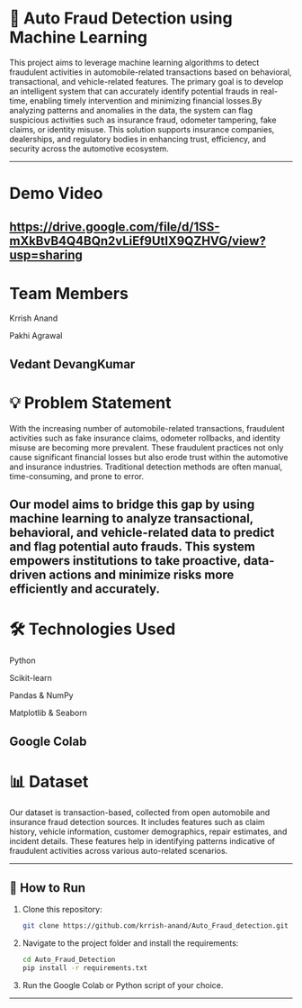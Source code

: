 # 🧠 Auto Fraud Detection using Machine Learning        
This project aims to leverage machine learning algorithms to detect fraudulent activities in automobile-related transactions based on behavioral, transactional, and vehicle-related features. The primary goal is to develop an intelligent system that can accurately identify potential frauds in real-time, enabling timely intervention and minimizing financial losses.By analyzing patterns and anomalies in the data, the system can flag suspicious activities such as insurance fraud, odometer tampering, fake claims, or identity misuse. This solution supports insurance companies, dealerships, and regulatory bodies in enhancing trust, efficiency, and security across the automotive ecosystem.

---

# Demo Video

https://drive.google.com/file/d/1SS-mXkBvB4Q4BQn2vLiEf9UtIX9QZHVG/view?usp=sharing
---
# Team Members

Krrish Anand

Pakhi Agrawal

Vedant DevangKumar
---
# 💡 Problem Statement

With the increasing number of automobile-related transactions, fraudulent activities such as fake insurance claims, odometer rollbacks, and identity misuse are becoming more prevalent. These fraudulent practices not only cause significant financial losses but also erode trust within the automotive and insurance industries. Traditional detection methods are often manual, time-consuming, and prone to error.

Our model aims to bridge this gap by using machine learning to analyze transactional, behavioral, and vehicle-related data to predict and flag potential auto frauds. This system empowers institutions to take proactive, data-driven actions and minimize risks more efficiently and accurately.
---
# 🛠️ Technologies Used
Python

Scikit-learn

Pandas & NumPy

Matplotlib & Seaborn

Google Colab
---
# 📊 Dataset
Our dataset is transaction-based, collected from open automobile and insurance fraud detection sources. It includes features such as claim history, vehicle information, customer demographics, repair estimates, and incident details. These features help in identifying patterns indicative of fraudulent activities across various auto-related scenarios.

---

## 🚀 How to Run

1. Clone this repository:
   ```bash
   git clone https://github.com/krrish-anand/Auto_Fraud_detection.git
   ```

2. Navigate to the project folder and install the requirements:
   ```bash
   cd Auto_Fraud_Detection
   pip install -r requirements.txt
   ```

3. Run the Google Colab or Python script of your choice.

---

